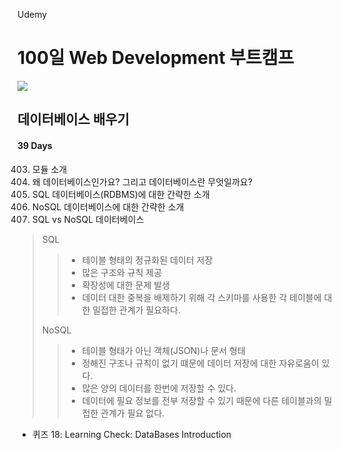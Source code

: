 Udemy

# 100일 Web Development 부트캠프

[<img src="https://img.shields.io/badge/github-%23121011.svg?style=for-the-badge&logo=github&logoColor=white" />](https://github.com/academind/100-days-of-web-development/)

## 데이터베이스 배우기

#### 39 Days

403. 모듈 소개
404. 왜 데이터베이스인가요? 그리고 데이터베이스란 무엇일까요?
405. SQL 데이터베이스(RDBMS)에 대한 간략한 소개
406. NoSQL 데이터베이스에 대한 간략한 소개
407. SQL vs NoSQL 데이터베이스

> SQL
>
> > - 테이블 형태의 정규화된 데이터 저장
> > - 많은 구조와 규칙 제공
> > - 확장성에 대한 문제 발생
> > - 데이터 대한 중복을 배제하기 위해 각 스키마를 사용한 각 테이블에 대한 밀접한 관계가 필요하다.
>
> NoSQL
>
> > - 테이블 형태가 아닌 객체(JSON)나 문서 형태
> > - 정해진 구조나 규칙이 없기 떄문에 데이터 저장에 대한 자유로움이 있다.
> > - 많은 양의 데이터를 한번에 저장할 수 있다.
> > - 데이터에 필요 정보를 전부 저장할 수 있기 때문에 다른 테이블과의 밀접한 관계가 필요 없다.

- 퀴즈 18: Learning Check: DataBases Introduction
